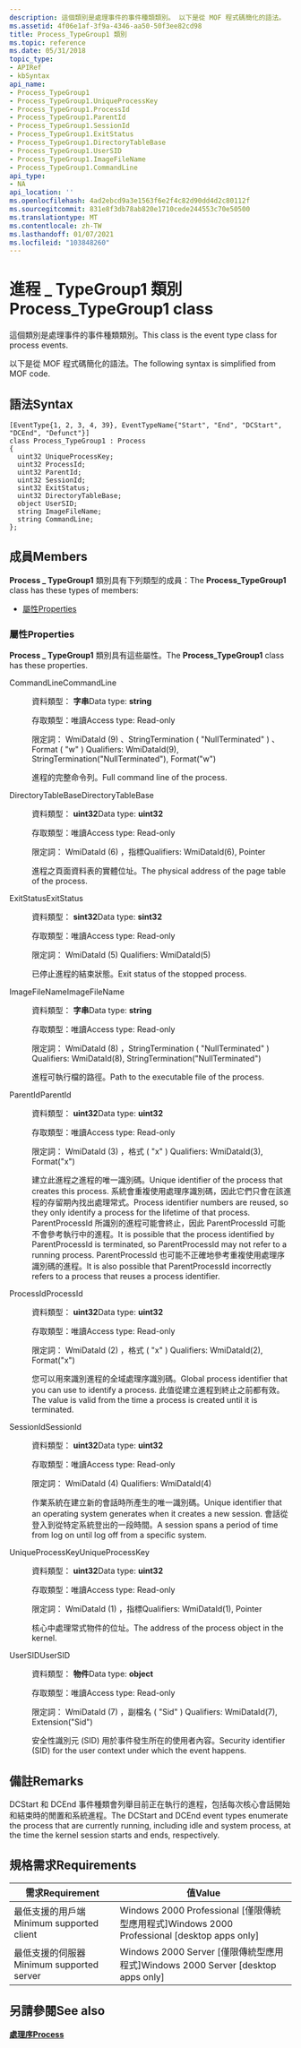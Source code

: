 ```yaml
---
description: 這個類別是處理事件的事件種類類別。 以下是從 MOF 程式碼簡化的語法。
ms.assetid: 4f06e1af-3f9a-4346-aa50-50f3ee82cd98
title: Process_TypeGroup1 類別
ms.topic: reference
ms.date: 05/31/2018
topic_type:
- APIRef
- kbSyntax
api_name:
- Process_TypeGroup1
- Process_TypeGroup1.UniqueProcessKey
- Process_TypeGroup1.ProcessId
- Process_TypeGroup1.ParentId
- Process_TypeGroup1.SessionId
- Process_TypeGroup1.ExitStatus
- Process_TypeGroup1.DirectoryTableBase
- Process_TypeGroup1.UserSID
- Process_TypeGroup1.ImageFileName
- Process_TypeGroup1.CommandLine
api_type:
- NA
api_location: ''
ms.openlocfilehash: 4ad2ebcd9a3e1563f6e2f4c82d90dd4d2c80112f
ms.sourcegitcommit: 831e8f3db78ab820e1710cede244553c70e50500
ms.translationtype: MT
ms.contentlocale: zh-TW
ms.lasthandoff: 01/07/2021
ms.locfileid: "103848260"
---
```

# <a name="process_typegroup1-class"></a><span data-ttu-id="4ad91-104">進程 \_ TypeGroup1 類別</span><span class="sxs-lookup"><span data-stu-id="4ad91-104">Process\_TypeGroup1 class</span></span>

<span data-ttu-id="4ad91-105">這個類別是處理事件的事件種類類別。</span><span class="sxs-lookup"><span data-stu-id="4ad91-105">This class is the event type class for process events.</span></span>

<span data-ttu-id="4ad91-106">以下是從 MOF 程式碼簡化的語法。</span><span class="sxs-lookup"><span data-stu-id="4ad91-106">The following syntax is simplified from MOF code.</span></span>

## <a name="syntax"></a><span data-ttu-id="4ad91-107">語法</span><span class="sxs-lookup"><span data-stu-id="4ad91-107">Syntax</span></span>

``` syntax
[EventType{1, 2, 3, 4, 39}, EventTypeName{"Start", "End", "DCStart", "DCEnd", "Defunct"}]
class Process_TypeGroup1 : Process
{
  uint32 UniqueProcessKey;
  uint32 ProcessId;
  uint32 ParentId;
  uint32 SessionId;
  sint32 ExitStatus;
  uint32 DirectoryTableBase;
  object UserSID;
  string ImageFileName;
  string CommandLine;
};
```

## <a name="members"></a><span data-ttu-id="4ad91-108">成員</span><span class="sxs-lookup"><span data-stu-id="4ad91-108">Members</span></span>

<span data-ttu-id="4ad91-109">**Process \_ TypeGroup1** 類別具有下列類型的成員：</span><span class="sxs-lookup"><span data-stu-id="4ad91-109">The **Process\_TypeGroup1** class has these types of members:</span></span>

-   [<span data-ttu-id="4ad91-110">屬性</span><span class="sxs-lookup"><span data-stu-id="4ad91-110">Properties</span></span>](#properties)

### <a name="properties"></a><span data-ttu-id="4ad91-111">屬性</span><span class="sxs-lookup"><span data-stu-id="4ad91-111">Properties</span></span>

<span data-ttu-id="4ad91-112">**Process \_ TypeGroup1** 類別具有這些屬性。</span><span class="sxs-lookup"><span data-stu-id="4ad91-112">The **Process\_TypeGroup1** class has these properties.</span></span>

<dl> <dt>

<span data-ttu-id="4ad91-113">CommandLine</span><span class="sxs-lookup"><span data-stu-id="4ad91-113">CommandLine</span></span>
</dt> <dd> <dl> <dt>

<span data-ttu-id="4ad91-114">資料類型： **字串**</span><span class="sxs-lookup"><span data-stu-id="4ad91-114">Data type: **string**</span></span>
</dt> <dt>

<span data-ttu-id="4ad91-115">存取類型：唯讀</span><span class="sxs-lookup"><span data-stu-id="4ad91-115">Access type: Read-only</span></span>
</dt> <dt>

<span data-ttu-id="4ad91-116">限定詞： WmiDataId (9) 、StringTermination ( "NullTerminated" ) 、Format ( "w" ) </span><span class="sxs-lookup"><span data-stu-id="4ad91-116">Qualifiers: WmiDataId(9), StringTermination("NullTerminated"), Format("w")</span></span>
</dt> </dl>

<span data-ttu-id="4ad91-117">進程的完整命令列。</span><span class="sxs-lookup"><span data-stu-id="4ad91-117">Full command line of the process.</span></span>

</dd> <dt>

<span data-ttu-id="4ad91-118">DirectoryTableBase</span><span class="sxs-lookup"><span data-stu-id="4ad91-118">DirectoryTableBase</span></span>
</dt> <dd> <dl> <dt>

<span data-ttu-id="4ad91-119">資料類型： **uint32**</span><span class="sxs-lookup"><span data-stu-id="4ad91-119">Data type: **uint32**</span></span>
</dt> <dt>

<span data-ttu-id="4ad91-120">存取類型：唯讀</span><span class="sxs-lookup"><span data-stu-id="4ad91-120">Access type: Read-only</span></span>
</dt> <dt>

<span data-ttu-id="4ad91-121">限定詞： WmiDataId (6) ，指標</span><span class="sxs-lookup"><span data-stu-id="4ad91-121">Qualifiers: WmiDataId(6), Pointer</span></span>
</dt> </dl>

<span data-ttu-id="4ad91-122">進程之頁面資料表的實體位址。</span><span class="sxs-lookup"><span data-stu-id="4ad91-122">The physical address of the page table of the process.</span></span>

</dd> <dt>

<span data-ttu-id="4ad91-123">ExitStatus</span><span class="sxs-lookup"><span data-stu-id="4ad91-123">ExitStatus</span></span>
</dt> <dd> <dl> <dt>

<span data-ttu-id="4ad91-124">資料類型： **sint32**</span><span class="sxs-lookup"><span data-stu-id="4ad91-124">Data type: **sint32**</span></span>
</dt> <dt>

<span data-ttu-id="4ad91-125">存取類型：唯讀</span><span class="sxs-lookup"><span data-stu-id="4ad91-125">Access type: Read-only</span></span>
</dt> <dt>

<span data-ttu-id="4ad91-126">限定詞： WmiDataId (5) </span><span class="sxs-lookup"><span data-stu-id="4ad91-126">Qualifiers: WmiDataId(5)</span></span>
</dt> </dl>

<span data-ttu-id="4ad91-127">已停止進程的結束狀態。</span><span class="sxs-lookup"><span data-stu-id="4ad91-127">Exit status of the stopped process.</span></span>

</dd> <dt>

<span data-ttu-id="4ad91-128">ImageFileName</span><span class="sxs-lookup"><span data-stu-id="4ad91-128">ImageFileName</span></span>
</dt> <dd> <dl> <dt>

<span data-ttu-id="4ad91-129">資料類型： **字串**</span><span class="sxs-lookup"><span data-stu-id="4ad91-129">Data type: **string**</span></span>
</dt> <dt>

<span data-ttu-id="4ad91-130">存取類型：唯讀</span><span class="sxs-lookup"><span data-stu-id="4ad91-130">Access type: Read-only</span></span>
</dt> <dt>

<span data-ttu-id="4ad91-131">限定詞： WmiDataId (8) ，StringTermination ( "NullTerminated" ) </span><span class="sxs-lookup"><span data-stu-id="4ad91-131">Qualifiers: WmiDataId(8), StringTermination("NullTerminated")</span></span>
</dt> </dl>

<span data-ttu-id="4ad91-132">進程可執行檔的路徑。</span><span class="sxs-lookup"><span data-stu-id="4ad91-132">Path to the executable file of the process.</span></span>

</dd> <dt>

<span data-ttu-id="4ad91-133">ParentId</span><span class="sxs-lookup"><span data-stu-id="4ad91-133">ParentId</span></span>
</dt> <dd> <dl> <dt>

<span data-ttu-id="4ad91-134">資料類型： **uint32**</span><span class="sxs-lookup"><span data-stu-id="4ad91-134">Data type: **uint32**</span></span>
</dt> <dt>

<span data-ttu-id="4ad91-135">存取類型：唯讀</span><span class="sxs-lookup"><span data-stu-id="4ad91-135">Access type: Read-only</span></span>
</dt> <dt>

<span data-ttu-id="4ad91-136">限定詞： WmiDataId (3) ，格式 ( "x" ) </span><span class="sxs-lookup"><span data-stu-id="4ad91-136">Qualifiers: WmiDataId(3), Format("x")</span></span>
</dt> </dl>

<span data-ttu-id="4ad91-137">建立此進程之進程的唯一識別碼。</span><span class="sxs-lookup"><span data-stu-id="4ad91-137">Unique identifier of the process that creates this process.</span></span> <span data-ttu-id="4ad91-138">系統會重複使用處理序識別碼，因此它們只會在該進程的存留期內找出處理常式。</span><span class="sxs-lookup"><span data-stu-id="4ad91-138">Process identifier numbers are reused, so they only identify a process for the lifetime of that process.</span></span> <span data-ttu-id="4ad91-139">ParentProcessId 所識別的進程可能會終止，因此 ParentProcessId 可能不會參考執行中的進程。</span><span class="sxs-lookup"><span data-stu-id="4ad91-139">It is possible that the process identified by ParentProcessId is terminated, so ParentProcessId may not refer to a running process.</span></span> <span data-ttu-id="4ad91-140">ParentProcessId 也可能不正確地參考重複使用處理序識別碼的進程。</span><span class="sxs-lookup"><span data-stu-id="4ad91-140">It is also possible that ParentProcessId incorrectly refers to a process that reuses a process identifier.</span></span>

</dd> <dt>

<span data-ttu-id="4ad91-141">ProcessId</span><span class="sxs-lookup"><span data-stu-id="4ad91-141">ProcessId</span></span>
</dt> <dd> <dl> <dt>

<span data-ttu-id="4ad91-142">資料類型： **uint32**</span><span class="sxs-lookup"><span data-stu-id="4ad91-142">Data type: **uint32**</span></span>
</dt> <dt>

<span data-ttu-id="4ad91-143">存取類型：唯讀</span><span class="sxs-lookup"><span data-stu-id="4ad91-143">Access type: Read-only</span></span>
</dt> <dt>

<span data-ttu-id="4ad91-144">限定詞： WmiDataId (2) ，格式 ( "x" ) </span><span class="sxs-lookup"><span data-stu-id="4ad91-144">Qualifiers: WmiDataId(2), Format("x")</span></span>
</dt> </dl>

<span data-ttu-id="4ad91-145">您可以用來識別進程的全域處理序識別碼。</span><span class="sxs-lookup"><span data-stu-id="4ad91-145">Global process identifier that you can use to identify a process.</span></span> <span data-ttu-id="4ad91-146">此值從建立進程到終止之前都有效。</span><span class="sxs-lookup"><span data-stu-id="4ad91-146">The value is valid from the time a process is created until it is terminated.</span></span>

</dd> <dt>

<span data-ttu-id="4ad91-147">SessionId</span><span class="sxs-lookup"><span data-stu-id="4ad91-147">SessionId</span></span>
</dt> <dd> <dl> <dt>

<span data-ttu-id="4ad91-148">資料類型： **uint32**</span><span class="sxs-lookup"><span data-stu-id="4ad91-148">Data type: **uint32**</span></span>
</dt> <dt>

<span data-ttu-id="4ad91-149">存取類型：唯讀</span><span class="sxs-lookup"><span data-stu-id="4ad91-149">Access type: Read-only</span></span>
</dt> <dt>

<span data-ttu-id="4ad91-150">限定詞： WmiDataId (4) </span><span class="sxs-lookup"><span data-stu-id="4ad91-150">Qualifiers: WmiDataId(4)</span></span>
</dt> </dl>

<span data-ttu-id="4ad91-151">作業系統在建立新的會話時所產生的唯一識別碼。</span><span class="sxs-lookup"><span data-stu-id="4ad91-151">Unique identifier that an operating system generates when it creates a new session.</span></span> <span data-ttu-id="4ad91-152">會話從登入到從特定系統登出的一段時間。</span><span class="sxs-lookup"><span data-stu-id="4ad91-152">A session spans a period of time from log on until log off from a specific system.</span></span>

</dd> <dt>

<span data-ttu-id="4ad91-153">UniqueProcessKey</span><span class="sxs-lookup"><span data-stu-id="4ad91-153">UniqueProcessKey</span></span>
</dt> <dd> <dl> <dt>

<span data-ttu-id="4ad91-154">資料類型： **uint32**</span><span class="sxs-lookup"><span data-stu-id="4ad91-154">Data type: **uint32**</span></span>
</dt> <dt>

<span data-ttu-id="4ad91-155">存取類型：唯讀</span><span class="sxs-lookup"><span data-stu-id="4ad91-155">Access type: Read-only</span></span>
</dt> <dt>

<span data-ttu-id="4ad91-156">限定詞： WmiDataId (1) ，指標</span><span class="sxs-lookup"><span data-stu-id="4ad91-156">Qualifiers: WmiDataId(1), Pointer</span></span>
</dt> </dl>

<span data-ttu-id="4ad91-157">核心中處理常式物件的位址。</span><span class="sxs-lookup"><span data-stu-id="4ad91-157">The address of the process object in the kernel.</span></span>

</dd> <dt>

<span data-ttu-id="4ad91-158">UserSID</span><span class="sxs-lookup"><span data-stu-id="4ad91-158">UserSID</span></span>
</dt> <dd> <dl> <dt>

<span data-ttu-id="4ad91-159">資料類型： **物件**</span><span class="sxs-lookup"><span data-stu-id="4ad91-159">Data type: **object**</span></span>
</dt> <dt>

<span data-ttu-id="4ad91-160">存取類型：唯讀</span><span class="sxs-lookup"><span data-stu-id="4ad91-160">Access type: Read-only</span></span>
</dt> <dt>

<span data-ttu-id="4ad91-161">限定詞： WmiDataId (7) ，副檔名 ( "Sid" ) </span><span class="sxs-lookup"><span data-stu-id="4ad91-161">Qualifiers: WmiDataId(7), Extension("Sid")</span></span>
</dt> </dl>

<span data-ttu-id="4ad91-162">安全性識別元 (SID) 用於事件發生所在的使用者內容。</span><span class="sxs-lookup"><span data-stu-id="4ad91-162">Security identifier (SID) for the user context under which the event happens.</span></span>

</dd> </dl>

## <a name="remarks"></a><span data-ttu-id="4ad91-163">備註</span><span class="sxs-lookup"><span data-stu-id="4ad91-163">Remarks</span></span>

<span data-ttu-id="4ad91-164">DCStart 和 DCEnd 事件種類會列舉目前正在執行的進程，包括每次核心會話開始和結束時的閒置和系統進程。</span><span class="sxs-lookup"><span data-stu-id="4ad91-164">The DCStart and DCEnd event types enumerate the process that are currently running, including idle and system process, at the time the kernel session starts and ends, respectively.</span></span>

## <a name="requirements"></a><span data-ttu-id="4ad91-165">規格需求</span><span class="sxs-lookup"><span data-stu-id="4ad91-165">Requirements</span></span>



| <span data-ttu-id="4ad91-166">需求</span><span class="sxs-lookup"><span data-stu-id="4ad91-166">Requirement</span></span> | <span data-ttu-id="4ad91-167">值</span><span class="sxs-lookup"><span data-stu-id="4ad91-167">Value</span></span> |
|-------------------------------------|------------------------------------------------------------|
| <span data-ttu-id="4ad91-168">最低支援的用戶端</span><span class="sxs-lookup"><span data-stu-id="4ad91-168">Minimum supported client</span></span><br/> | <span data-ttu-id="4ad91-169">Windows 2000 Professional \[僅限傳統型應用程式\]</span><span class="sxs-lookup"><span data-stu-id="4ad91-169">Windows 2000 Professional \[desktop apps only\]</span></span><br/> |
| <span data-ttu-id="4ad91-170">最低支援的伺服器</span><span class="sxs-lookup"><span data-stu-id="4ad91-170">Minimum supported server</span></span><br/> | <span data-ttu-id="4ad91-171">Windows 2000 Server \[僅限傳統型應用程式\]</span><span class="sxs-lookup"><span data-stu-id="4ad91-171">Windows 2000 Server \[desktop apps only\]</span></span><br/>       |



## <a name="see-also"></a><span data-ttu-id="4ad91-172">另請參閱</span><span class="sxs-lookup"><span data-stu-id="4ad91-172">See also</span></span>

<dl> <dt>

[<span data-ttu-id="4ad91-173">**處理序**</span><span class="sxs-lookup"><span data-stu-id="4ad91-173">**Process**</span></span>](process.md)
</dt> </dl>

 

 




